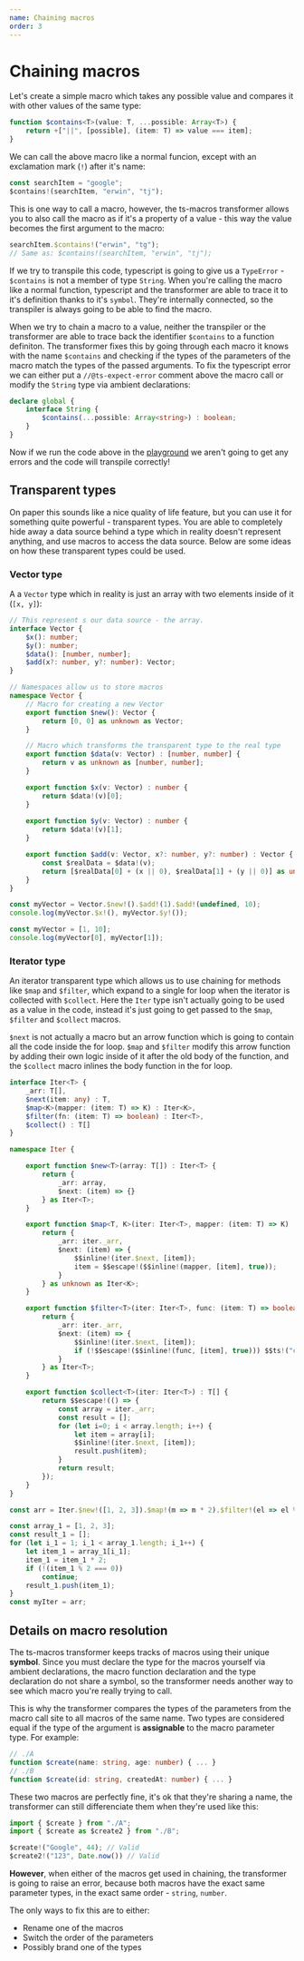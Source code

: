 ```yaml
---
name: Chaining macros
order: 3
---
```


# Chaining macros

Let's create a simple macro which takes any possible value and compares it with other values of the same type:

```ts
function $contains<T>(value: T, ...possible: Array<T>) {
    return +["||", [possible], (item: T) => value === item];
}
```

We can call the above macro like a normal funcion, except with an exclamation mark (`!`) after it's name:

```ts
const searchItem = "google";
$contains!(searchItem, "erwin", "tj");
```

This is one way to call a macro, however, the ts-macros transformer allows you to also call the macro as if it's a property of a value - this way the value becomes the first argument to the macro:

```ts
searchItem.$contains!("erwin", "tg");
// Same as: $contains!(searchItem, "erwin", "tj");
```

If we try to transpile this code, typescript is going to give us a `TypeError` - `$contains` is not a member of type `String`. When you're calling the macro like a normal function, typescript and the transformer are able to trace it to it's definition thanks to it's `symbol`. They're internally connected, so the transpiler is always going to be able to find the macro.

When we try to chain a macro to a value, neither the transpiler or the transformer are able to trace back the identifier `$contains` to a function definiton. The transformer fixes this by going through each macro it knows with the name `$contains` and checking if the types of the parameters of the macro match the types of the passed arguments. To fix the typescript error we can either put a `//@ts-expect-error` comment above the macro call or modify the `String` type via ambient declarations:

```ts
declare global {
    interface String {
        $contains(...possible: Array<string>) : boolean;
    }
}
```

Now if we run the code above in the [playground](https://googlefeud.github.io/ts-macros/playground/?code=KYDwDg9gTgLgBAbwL4G4BQaAmwDGAbAQymDgHM8IAjAvRNOBuASwDsZgoAzAnEgZRhRWpOozFwAJDghsCrAM4AKAHSrI8+U0p5gALjgBBKFAIBPADzzBwgHwBKOPsoQIOgi3Rikab2k4BXFhwYJhlJaVkFcwAVG0UANxp-PThogBo4VWV1TW0UoxMLWIcEekZiGH8oFjgAagBtACIAH2bGjPqcrR0AXQzFJnYAW31ohwBeGzhEvGS4cYXmYZ70XwirOHlgIhwACwBJYfm4RtIXcmBG9C2dg+HlKRkYORZ5AEJFRo4Ad1Z2k5gpEadhQQA) we aren't going to get any errors and the code will transpile correctly!

## Transparent types

On paper this sounds like a nice quality of life feature, but you can use it for something quite powerful - transparent types. You are able to completely hide away a data source behind a type which in reality doesn't represent anything, and use macros to access the data source. Below are some ideas on how these transparent types could be used.

### Vector type

A a `Vector` type which in reality is just an array with two elements inside of it (`[x, y]`):

```ts --Macros
// This represent s our data source - the array.
interface Vector {
    $x(): number;
    $y(): number;
    $data(): [number, number];
    $add(x?: number, y?: number): Vector;
}

// Namespaces allow us to store macros
namespace Vector {
    // Macro for creating a new Vector
    export function $new(): Vector {
        return [0, 0] as unknown as Vector;
    }

    // Macro which transforms the transparent type to the real type
    export function $data(v: Vector) : [number, number] {
        return v as unknown as [number, number];
    }

    export function $x(v: Vector) : number {
        return $data!(v)[0];
    }
    
    export function $y(v: Vector) : number {
        return $data!(v)[1];
    }

    export function $add(v: Vector, x?: number, y?: number) : Vector {
        const $realData = $data!(v);
        return [$realData[0] + (x || 0), $realData[1] + (y || 0)] as unknown as Vector;
    }
}
```
```ts --Call
const myVector = Vector.$new!().$add!(1).$add!(undefined, 10);
console.log(myVector.$x!(), myVector.$y!());
```
```ts --Result
const myVector = [1, 10];
console.log(myVector[0], myVector[1]);
```

### Iterator type

An iterator transparent type which allows us to use chaining for methods like `$map` and `$filter`, which expand to a single for loop when the iterator is collected with `$collect`. Here the `Iter` type isn't actually going to be used as a value in the code, instead it's just going to get passed to the `$map`, `$filter` and `$collect` macros.

`$next` is not actually a macro but an arrow function which is going to contain all the code inside the for loop. `$map` and `$filter` modify this arrow function by adding their own logic inside of it after the old body of the function, and the `$collect` macro inlines the body function in the for loop.

```ts --Macros
interface Iter<T> {
    _arr: T[],
    $next(item: any) : T,
    $map<K>(mapper: (item: T) => K) : Iter<K>,
    $filter(fn: (item: T) => boolean) : Iter<T>,
    $collect() : T[]
}

namespace Iter {

    export function $new<T>(array: T[]) : Iter<T> {
        return {
            _arr: array,
            $next: (item) => {}
        } as Iter<T>;
    }

    export function $map<T, K>(iter: Iter<T>, mapper: (item: T) => K) : Iter<K> {
        return {
            _arr: iter._arr,
            $next: (item) => {
                $$inline!(iter.$next, [item]);
                item = $$escape!($$inline!(mapper, [item], true));
            }
        } as unknown as Iter<K>;
    }

    export function $filter<T>(iter: Iter<T>, func: (item: T) => boolean) : Iter<T> {
        return {
            _arr: iter._arr,
            $next: (item) => {
                $$inline!(iter.$next, [item]);
                if (!$$escape!($$inline!(func, [item], true))) $$ts!("continue");
            }
        } as Iter<T>;
    }

    export function $collect<T>(iter: Iter<T>) : T[] {
        return $$escape!(() => {
            const array = iter._arr;
            const result = [];
            for (let i=0; i < array.length; i++) {
                let item = array[i];
                $$inline!(iter.$next, [item]);
                result.push(item);
            }
            return result;
        });
    }
}
```
```ts --Call
const arr = Iter.$new!([1, 2, 3]).$map!(m => m * 2).$filter!(el => el % 2 === 0).$collect!();
```
```ts --Result
const array_1 = [1, 2, 3];
const result_1 = [];
for (let i_1 = 1; i_1 < array_1.length; i_1++) {
    let item_1 = array_1[i_1];
    item_1 = item_1 * 2;
    if (!(item_1 % 2 === 0))
        continue;
    result_1.push(item_1);
}
const myIter = arr;
```

## Details on macro resolution

The ts-macros transformer keeps tracks of macros using their unique **symbol**. Since you must declare the type for the macros yourself via ambient declarations, the macro function declaration and the type declaration do not share a symbol, so the transformer needs another way to see which macro you're really trying to call. 

This is why the transformer compares the types of the parameters from the macro call site to all macros of the same name. Two types are considered equal if the type of the argument is **assignable** to the macro parameter type. For example:

```ts
// ./A
function $create(name: string, age: number) { ... }
// ./B
function $create(id: string, createdAt: number) { ... }
```

These two macros are perfectly fine, it's ok that they're sharing a name, the transformer can still differenciate them when they're used like this:

```ts
import { $create } from "./A";
import { $create as $create2 } from "./B";

$create!("Google", 44); // Valid
$create2!("123", Date.now()) // Valid
```

**However**, when either of the macros get used in chaining, the transformer is going to raise an error, because both macros have the exact same parameter types, in the exact same order - `string`, `number`.

The only ways to fix this are to either:

- Rename one of the macros
- Switch the order of the parameters
- Possibly brand one of the types